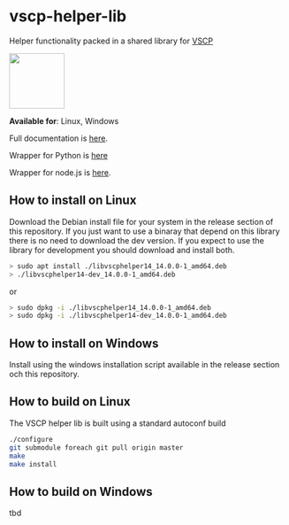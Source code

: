 # vscp-helper-lib

Helper functionality packed in a shared library for [VSCP](https://www.vscp.org)

<img src="https://vscp.org/images/logo.png" width="100">

**Available for**: Linux, Windows

Full documentation is [here](https://docs.vscp.org/#vscphelper).

Wrapper for Python is [here](https://github.com/grodansparadis/pyvscp)

Wrapper for node.js is [here](https://github.com/grodansparadis/node-vscp-helper).

## How to install on Linux

Download the Debian install file for your system in the release section of this repository. If you just want to use a binaray that depend on this library there is no need to download the dev version. If you expect to use the library for development you should download and install both.

```bash
> sudo apt install ./libvscphelper14_14.0.0-1_amd64.deb
> ./libvscphelper14-dev_14.0.0-1_amd64.deb
```

or 

```bash
> sudo dpkg -i ./libvscphelper14_14.0.0-1_amd64.deb
> sudo dpkg -i ./libvscphelper14-dev_14.0.0-1_amd64.deb
```

## How to install on Windows
Install using the windows installation script available in the release section och this repository.

## How to build on Linux
The VSCP helper lib is built using a standard autoconf build

```bash
./configure
git submodule foreach git pull origin master
make
make install
```

## How to build on Windows
tbd


